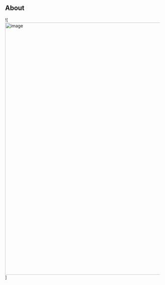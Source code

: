 ## About
![<img width="821" alt="image" src="https://github.com/user-attachments/assets/f26b99b8-5d11-4ba5-bad6-fd34928b2ddd" />
]
